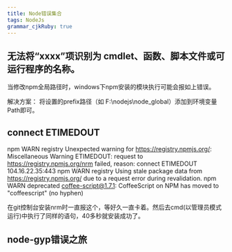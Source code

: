 ```yaml
---
title: Node错误集合
tags: NodeJs
grammar_cjkRuby: true
---
```



## 无法将“xxxx”项识别为 cmdlet、函数、脚本文件或可运行程序的名称。
当修改npm全局路径时，windows下npm安装的模块执行可能会报如上错误。

解决方案： 将设置的prefix路径（如 F:\nodejs\node_global）添加到环境变量Path即可。

## connect ETIMEDOUT
npm WARN registry Unexpected warning for https://registry.npmjs.org/: Miscellaneous Warning ETIMEDOUT: request to https://registry.npmjs.org/nrm failed, reason: connect ETIMEDOUT 104.16.22.35:443
npm WARN registry Using stale package data from https://registry.npmjs.org/ due to a request error during revalidation.
npm WARN deprecated coffee-script@1.7.1: CoffeeScript on NPM has moved to "coffeescript" (no hyphen)

在git控制台安装nrm时一直报这个，等好久一直卡着。然后去cmd(以管理员模式运行)中执行了同样的语句，40多秒就安装成功了。

## node-gyp错误之旅